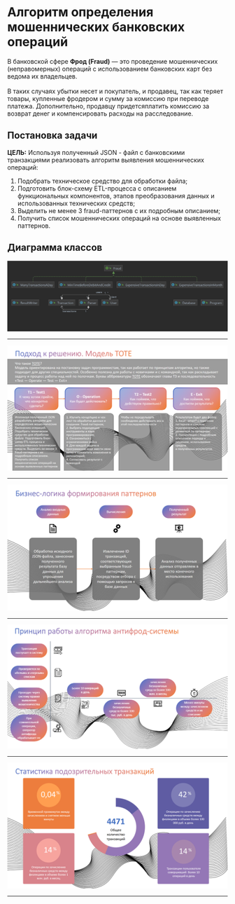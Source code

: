 # Алгоритм определения мошеннических банковских операций

В банковской сфере **Фрод (Fraud)** — это проведение мошеннических (неправомерных) операций с использованием
банковских карт без ведома их владельцев. <br><br>
В таких случаях убытки несет и покупатель, и продавец, так как теряет товары, купленные фродером и сумму
за комиссию при переводе платежа. Дополнительно, продавцу придетсяплатить комиссию за возврат денег
и компенсировать расходы на расследование.

## Постановка задачи

**ЦЕЛЬ:** Используя полученный JSON - файл с банковскими транзакциями реализовать
алгоритм выявления мошеннических операций:
1. Подобрать техническое средство для обработки файла;
2. Подготовить блок-схему ETL-процесса с описанием функциональных компонентов,
   этапов преобразования данных и использованных технических средств;
3. Выделить не менее 3 fraud-паттернов с их подробным описанием;
4. Получить список мошеннических операций на основе выявленных паттернов.

## Диаграмма классов

<img src="img/classes.png">

---

<img src="img/2.png">

---

<img src="img/4.png">

---

<img src="img/3.png">

---

<img src="img/5.png">

---
